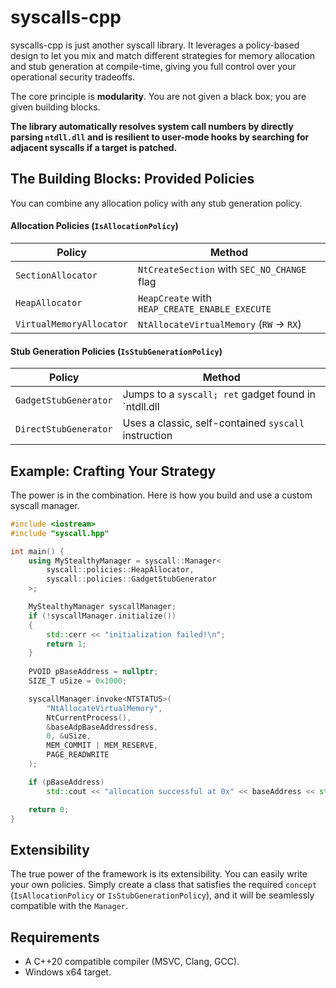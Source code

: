# syscalls-cpp

syscalls-cpp is just another syscall library. It leverages a policy-based design to let you mix and match different strategies for memory allocation and stub generation at compile-time, giving you full control over your operational security tradeoffs.

The core principle is **modularity**. You are not given a black box; you are given building blocks.

**The library automatically resolves system call numbers by directly parsing `ntdll.dll` and is resilient to user-mode hooks by searching for adjacent syscalls if a target is patched.**

## The Building Blocks: Provided Policies

You can combine any allocation policy with any stub generation policy.

#### Allocation Policies (`IsAllocationPolicy`)

| Policy             | Method                                                |
| ------------------ | ----------------------------------------------------- | 
| `SectionAllocator` | `NtCreateSection` with `SEC_NO_CHANGE` flag           | 
| `HeapAllocator`    | `HeapCreate` with `HEAP_CREATE_ENABLE_EXECUTE`        |
| `VirtualMemoryAllocator`    | `NtAllocateVirtualMemory` (`RW` -> `RX`)       |

#### Stub Generation Policies (`IsStubGenerationPolicy`)

| Policy                | Method                                              |
| --------------------- | ----------------------------------------------------|
| `GadgetStubGenerator` | Jumps to a `syscall; ret` gadget found in `ntdll.dll|
| `DirectStubGenerator` | Uses a classic, self-contained `syscall` instruction|

## Example: Crafting Your Strategy

The power is in the combination. Here is how you build and use a custom syscall manager.

```cpp
#include <iostream>
#include "syscall.hpp"

int main() {
    using MyStealthyManager = syscall::Manager<
        syscall::policies::HeapAllocator,        
        syscall::policies::GadgetStubGenerator   
    >;

    MyStealthyManager syscallManager;
    if (!syscallManager.initialize()) 
    {
        std::cerr << "initialization failed!\n";
        return 1;
    }
    
    PVOID pBaseAddress = nullptr;
    SIZE_T uSize = 0x1000;

    syscallManager.invoke<NTSTATUS>(
        "NtAllocateVirtualMemory",
        NtCurrentProcess(),
        &baseAdpBaseAddressdress,
        0, &uSize,
        MEM_COMMIT | MEM_RESERVE,
        PAGE_READWRITE
    );

    if (pBaseAddress)
        std::cout << "allocation successful at 0x" << baseAddress << std::endl;

    return 0;
}
```

## Extensibility

The true power of the framework is its extensibility. You can easily write your own policies. Simply create a class that satisfies the required `concept` (`IsAllocationPolicy` or `IsStubGenerationPolicy`), and it will be seamlessly compatible with the `Manager`.

## Requirements

-   A C++20 compatible compiler (MSVC, Clang, GCC).
-   Windows x64 target.